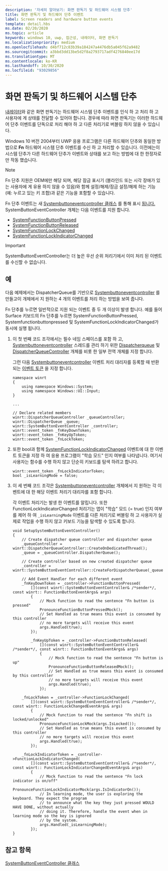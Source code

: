```yaml
---
description: '자세히 알아보기: 화면 판독기 및 하드웨어 시스템 단추'
title: 화면 판독기 및 하드웨어 단추 이벤트
label: Screen readers and hardware button events
template: detail.hbs
ms.date: 02/20/2020
ms.topic: article
keywords: windows 10, uwp, 접근성, 내레이터, 화면 판독기
ms.localizationpriority: medium
ms.openlocfilehash: d4bf712c83b39a184247a4476db5a045f62a9482
ms.sourcegitcommit: a3bbd3dd13be5d2f8a2793717adf4276840ee17d
ms.translationtype: MT
ms.contentlocale: ko-KR
ms.lasthandoff: 10/30/2020
ms.locfileid: "93029856"
---
```

# <a name="screen-readers-and-hardware-system-buttons"></a>화면 판독기 및 하드웨어 시스템 단추

[내레이터](https://support.microsoft.com/help/22798/windows-10-complete-guide-to-narrator)와 같은 화면 판독기는 하드웨어 시스템 단추 이벤트를 인식 하 고 처리 하 고 사용자에 게 상태를 전달할 수 있어야 합니다. 경우에 따라 화면 판독기는 이러한 하드웨어 단추 이벤트를 단독으로 처리 해야 하 고 다른 처리기로 버블링 하지 않을 수 있습니다.

Windows 10 버전 2004부터 UWP 응용 프로그램은 다른 하드웨어 단추와 동일한 방법으로 **Fn** 하드웨어 시스템 단추 이벤트를 수신 하 고 처리할 수 있습니다. 이전에는이 시스템 단추가 다른 하드웨어 단추가 이벤트와 상태를 보고 하는 방법에 대 한 한정자로만 작동 했습니다.

> [!NOTE]
> Fn 단추 지원은 OEM에만 해당 되며, 해당 잠금 표시기 (블라인드 또는 시각 장애가 있는 사용자에 게 유용 하지 않을 수 있음)와 함께 설정/해제/잠금 설정/해제 하는 기능 (예: 누르고 있는 키 조합)과 같은 기능을 포함할 수 있습니다.

Fn 단추 이벤트는 새 [Systembuttoneventcontroller 클래스](/uwp/api/windows.ui.input.systembuttoneventcontroller) 를 통해 표시 [됩니다.](/uwp/api/windows.ui.input) SystemButtonEventController 개체는 다음 이벤트를 지원 합니다.

- [SystemFunctionButtonPressed](/uwp/api/windows.ui.input.systembuttoneventcontroller.systemfunctionbuttonpressed)
- [SystemFunctionButtonReleased](/uwp/api/windows.ui.input.systembuttoneventcontroller.systemfunctionbuttonreleased)
- [SystemFunctionLockChanged](/uwp/api/windows.ui.input.systembuttoneventcontroller.systemfunctionlockchanged)
- [SystemFunctionLockIndicatorChanged](/uwp/api/windows.ui.input.systembuttoneventcontroller.systemfunctionlockindicatorchanged)

> [!Important]
> SystemButtonEventController는 더 높은 우선 순위 처리기에서 이미 처리 된 이벤트를 수신할 수 없습니다.

## <a name="examples"></a>예

다음 예제에서는 DispatcherQueue를 기반으로 [Systembuttoneventcontroller](/uwp/api/windows.ui.input.systembuttoneventcontroller) 를 만들고이 개체에서 지 원하는 4 개의 이벤트를 처리 하는 방법을 보여 줍니다.

Fn 단추를 누르면 일반적으로 지원 되는 이벤트 중 두 개 이상이 발생 합니다. 예를 들어 Surface 키보드의 Fn 단추를 누르면 SystemFunctionButtonPressed, Systemfunctionbuttonpressed 및 SystemFunctionLockIndicatorChanged가 동시에 실행 됩니다.

1. 이 첫 번째 코드 조각에서는 필수 네임 스페이스를 포함 하 고, [Systembuttoneventcontroller](/uwp/api/windows.ui.input.systembuttoneventcontroller) 스레드를 관리 하기 위한 [Dispatcherqueue](/uwp/api/windows.system.dispatcherqueue) 및 [DispatcherQueueController](/uwp/api/windows.system.dispatcherqueuecontroller) 개체를 비롯 한 일부 전역 개체를 지정 합니다.

   그런 다음 [Systembuttoneventcontroller](/uwp/api/windows.ui.input.systembuttoneventcontroller) 이벤트 처리 대리자를 등록할 때 반환 되는 [이벤트 토큰](/uwp/cpp-ref-for-winrt/event-token) 을 지정 합니다.

    ```cppwinrt
    namespace winrt
    {
        using namespace Windows::System;
        using namespace Windows::UI::Input;
    }

    ...

    // Declare related members
    winrt::DispatcherQueueController _queueController;
    winrt::DispatcherQueue _queue;
    winrt::SystemButtonEventController _controller;
    winrt::event_token _fnKeyDownToken;
    winrt::event_token _fnKeyUpToken;
    winrt::event_token _fnLockToken;
    ```

2. 또한 bool과 함께 [SystemFunctionLockIndicatorChanged](/uwp/api/windows.ui.input.systembuttoneventcontroller.systemfunctionlockindicatorchanged) 이벤트에 대 한 이벤트 토큰을 지정 하 여 응용 프로그램이 "학습 모드" 인지 여부를 나타냅니다. 여기서 사용자는 함수를 수행 하지 않고 단순히 키보드를 탐색 하려고 합니다.

    ```cppwinrt
    winrt::event_token _fnLockIndicatorToken;
    bool _isLearningMode = false;
    ```

3. 이 세 번째 코드 조각은 [Systembuttoneventcontroller](/uwp/api/windows.ui.input.systembuttoneventcontroller) 개체에서 지 원하는 각 이벤트에 대 한 해당 이벤트 처리기 대리자를 포함 합니다.

   각 이벤트 처리기는 발생 한 이벤트를 알립니다. 또한 FunctionLockIndicatorChanged 처리기는 앱이 "학습" 모드 (= true) 인지 여부를 제어 하 여 `_isLearningMode` 이벤트를 다른 처리기로 버블링 하 고 사용자가 실제로 작업을 수행 하지 않고 키보드 기능을 탐색할 수 있도록 합니다.

    ```cppwinrt
    void SetupSystemButtonEventController()
    {
        // Create dispatcher queue controller and dispatcher queue
        _queueController = winrt::DispatcherQueueController::CreateOnDedicatedThread();
        _queue = _queueController.DispatcherQueue();

        // Create controller based on new created dispatcher queue
        _controller = winrt::SystemButtonEventController::CreateForDispatcherQueue(_queue);

        // Add Event Handler for each different event
        _fnKeyDownToken = _controller->FunctionButtonPressed(
            [](const winrt::SystemButtonEventController& /*sender*/, const winrt:: FunctionButtonEventArgs& args)
            {
                // Mock function to read the sentence "Fn button is pressed"
                PronounceFunctionButtonPressedMock();
                // Set Handled as true means this event is consumed by this controller
                // no more targets will receive this event
                args.Handled(true);
            });

            _fnKeyUpToken = _controller->FunctionButtonReleased(
                [](const winrt::SystemButtonEventController& /*sender*/, const winrt:: FunctionButtonEventArgs& args)
                {
                    // Mock function to read the sentence "Fn button is up"
                    PronounceFunctionButtonReleasedMock();
                    // Set Handled as true means this event is consumed by this controller
                    // no more targets will receive this event
                    args.Handled(true);
                });

        _fnLockToken = _controller->FunctionLockChanged(
            [](const winrt::SystemButtonEventController& /*sender*/, const winrt:: FunctionLockChangedEventArgs& args)
            {
                // Mock function to read the sentence "Fn shift is locked/unlocked"
                PronounceFunctionLockMock(args.IsLocked());
                // Set Handled as true means this event is consumed by this controller
                // no more targets will receive this event
                args.Handled(true);
            });

        _fnLockIndicatorToken = _controller->FunctionLockIndicatorChanged(
            [](const winrt::SystemButtonEventController& /*sender*/, const winrt:: FunctionLockIndicatorChangedEventArgs& args)
            {
                // Mock function to read the sentence "Fn lock indicator is on/off"
                PronounceFunctionLockIndicatorMock(args.IsIndicatorOn());
                // In learning mode, the user is exploring the keyboard. They expect the program
                // to announce what the key they just pressed WOULD HAVE DONE, without actually
                // doing it. Therefore, handle the event when in learning mode so the key is ignored
                // by the system.
                args.Handled(_isLearningMode);
            });
    }
    ```

## <a name="see-also"></a>참고 항목

[SystemButtonEventController 클래스](/uwp/api/windows.ui.input.systembuttoneventcontroller)
